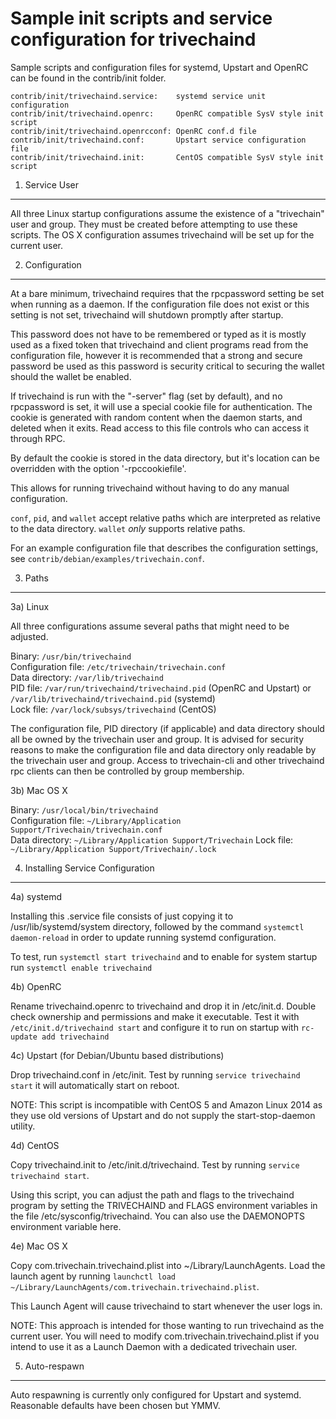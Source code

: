 Sample init scripts and service configuration for trivechaind
==========================================================

Sample scripts and configuration files for systemd, Upstart and OpenRC
can be found in the contrib/init folder.

    contrib/init/trivechaind.service:    systemd service unit configuration
    contrib/init/trivechaind.openrc:     OpenRC compatible SysV style init script
    contrib/init/trivechaind.openrcconf: OpenRC conf.d file
    contrib/init/trivechaind.conf:       Upstart service configuration file
    contrib/init/trivechaind.init:       CentOS compatible SysV style init script

1. Service User
---------------------------------

All three Linux startup configurations assume the existence of a "trivechain" user
and group.  They must be created before attempting to use these scripts.
The OS X configuration assumes trivechaind will be set up for the current user.

2. Configuration
---------------------------------

At a bare minimum, trivechaind requires that the rpcpassword setting be set
when running as a daemon.  If the configuration file does not exist or this
setting is not set, trivechaind will shutdown promptly after startup.

This password does not have to be remembered or typed as it is mostly used
as a fixed token that trivechaind and client programs read from the configuration
file, however it is recommended that a strong and secure password be used
as this password is security critical to securing the wallet should the
wallet be enabled.

If trivechaind is run with the "-server" flag (set by default), and no rpcpassword is set,
it will use a special cookie file for authentication. The cookie is generated with random
content when the daemon starts, and deleted when it exits. Read access to this file
controls who can access it through RPC.

By default the cookie is stored in the data directory, but it's location can be overridden
with the option '-rpccookiefile'.

This allows for running trivechaind without having to do any manual configuration.

`conf`, `pid`, and `wallet` accept relative paths which are interpreted as
relative to the data directory. `wallet` *only* supports relative paths.

For an example configuration file that describes the configuration settings,
see `contrib/debian/examples/trivechain.conf`.

3. Paths
---------------------------------

3a) Linux

All three configurations assume several paths that might need to be adjusted.

Binary:              `/usr/bin/trivechaind`  
Configuration file:  `/etc/trivechain/trivechain.conf`  
Data directory:      `/var/lib/trivechaind`  
PID file:            `/var/run/trivechaind/trivechaind.pid` (OpenRC and Upstart) or `/var/lib/trivechaind/trivechaind.pid` (systemd)  
Lock file:           `/var/lock/subsys/trivechaind` (CentOS)  

The configuration file, PID directory (if applicable) and data directory
should all be owned by the trivechain user and group.  It is advised for security
reasons to make the configuration file and data directory only readable by the
trivechain user and group.  Access to trivechain-cli and other trivechaind rpc clients
can then be controlled by group membership.

3b) Mac OS X

Binary:              `/usr/local/bin/trivechaind`  
Configuration file:  `~/Library/Application Support/Trivechain/trivechain.conf`  
Data directory:      `~/Library/Application Support/Trivechain`
Lock file:           `~/Library/Application Support/Trivechain/.lock`

4. Installing Service Configuration
-----------------------------------

4a) systemd

Installing this .service file consists of just copying it to
/usr/lib/systemd/system directory, followed by the command
`systemctl daemon-reload` in order to update running systemd configuration.

To test, run `systemctl start trivechaind` and to enable for system startup run
`systemctl enable trivechaind`

4b) OpenRC

Rename trivechaind.openrc to trivechaind and drop it in /etc/init.d.  Double
check ownership and permissions and make it executable.  Test it with
`/etc/init.d/trivechaind start` and configure it to run on startup with
`rc-update add trivechaind`

4c) Upstart (for Debian/Ubuntu based distributions)

Drop trivechaind.conf in /etc/init.  Test by running `service trivechaind start`
it will automatically start on reboot.

NOTE: This script is incompatible with CentOS 5 and Amazon Linux 2014 as they
use old versions of Upstart and do not supply the start-stop-daemon utility.

4d) CentOS

Copy trivechaind.init to /etc/init.d/trivechaind. Test by running `service trivechaind start`.

Using this script, you can adjust the path and flags to the trivechaind program by
setting the TRIVECHAIND and FLAGS environment variables in the file
/etc/sysconfig/trivechaind. You can also use the DAEMONOPTS environment variable here.

4e) Mac OS X

Copy com.trivechain.trivechaind.plist into ~/Library/LaunchAgents. Load the launch agent by
running `launchctl load ~/Library/LaunchAgents/com.trivechain.trivechaind.plist`.

This Launch Agent will cause trivechaind to start whenever the user logs in.

NOTE: This approach is intended for those wanting to run trivechaind as the current user.
You will need to modify com.trivechain.trivechaind.plist if you intend to use it as a
Launch Daemon with a dedicated trivechain user.

5. Auto-respawn
-----------------------------------

Auto respawning is currently only configured for Upstart and systemd.
Reasonable defaults have been chosen but YMMV.
